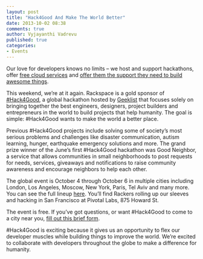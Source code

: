 ```yaml
---
layout: post
title: "Hack4Good And Make The World Better"
date: 2013-10-02 08:38
comments: true
author: Vyjayanthi Vadrevu
published: true
categories:
- Events
---
```

Our love for developers knows no limits – we host and support hackathons, offer [free cloud services][1] and [offer them the support they need to build awesome things][2].

This weekend, we’re at it again. Rackspace is a gold sponsor of [#Hack4Good][4], a global hackathon hosted by [Geeklist][4] that focuses solely on bringing together the best engineers, designers, project builders and entrepreneurs in the world to build projects that help humanity. The goal is simple: #Hack4Good wants to make the world a better place.<!-- more -->

Previous #Hack4Good projects include solving some of society’s most serious problems and challenges like disaster communication, autism learning, hunger, earthquake emergency solutions and more. The grand prize winner of the June’s first #Hack4Good hackathon was Good Neighbor, a service that allows communities in small neighborhoods to post requests for needs, services, giveaways and notifications to raise community awareness and encourage neighbors to help each other.

The global event is October 4 through October 6 in multiple cities including London, Los Angeles, Moscow, New York, Paris, Tel Aviv and many more. You can see the full lineup [here][3]. You’ll find Rackers rolling up our sleeves and hacking in San Francisco at Pivotal Labs, 875 Howard St.

The event is free. If you’ve got questions, or want #Hack4Good to come to a city near you, [fill out this brief form][5].

 #Hack4Good is exciting because it gives us an opportunity to flex our developer muscles while building things to improve the world. We’re excited to collaborate with developers throughout the globe to make a difference for humanity.

[1]: http://developer.rackspace.com/blog/developer-love-welcome-to-the-rackspace-cloud-developer-discount.html
[2]: http://www.rackspace.com/blog/rackspace-developer-support-fanatical-support-for-your-code/
[3]: http://hack4good.io
[4]: https://geekli.st/about
[5]: https://docs.google.com/forms/d/1R7Xm3CE64xM7KbuLTpgLHA5kRFLPOdrhXuvwwIAomm8/viewform
